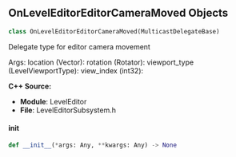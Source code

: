 ## OnLevelEditorEditorCameraMoved Objects

```python
class OnLevelEditorEditorCameraMoved(MulticastDelegateBase)
```

Delegate type for editor camera movement

Args:
    location (Vector): 
    rotation (Rotator): 
    viewport_type (LevelViewportType): 
    view_index (int32):

**C++ Source:**

- **Module**: LevelEditor
- **File**: LevelEditorSubsystem.h

<a id="unreal.OnLevelEditorEditorCameraMoved.__init__"></a>

#### __init__

```python
def __init__(*args: Any, **kwargs: Any) -> None
```

<a id="unreal.EditorAssetSubsystem_OnExtractAssetFromFileDynamic"></a>
